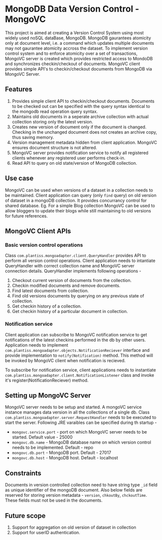 # MongoDB Data Version Control - MongoVC

This project is aimed at creating a Version Control System using most widely used noSQL dataBase, MongoDB. MongoDB gaurantees atomicity only at document level, i.e. a command which updates multiple documents may not gaurantee atomicity accross the dataset. To implement version control system and to enforce atomicity over a set of transactions, MongoVC server is created which provides restricted access to MondoDB and synchronizes checkin/checkout of documents. MongoVC client provides simple API's to checkin/checkout documents from MongoDB via MongoVC Server.

## Features

1. Provides simple client API to checkin/checkout documents. Documents to be checked out can be specified with the query syntax identical to the mongodb read operation query syntax.
2. Maintains old documents in a seperate archive collection with actual collection storing only the latest version.
3. Creates new version of document only if the document is changed. Checking in the unchanged document does not creates an archive copy, thus saving memory.
4. Version management metadata hidden from client application. MongoVC ensures document structure is not altered.  
5. MongoVC server provides notification service to notify all registered clients whenever any registered user performs check-in.
6. Read API to query on old state/version of MongoDB collection. 

## Use case

MongoVC can be used when versions of a dataset in a collection needs to be maintained. Client application can query (only `find` query) on old version of dataset in a mongoDB collection. It provides concurrancy control for shared database.
Eg. For a simple Blog collection MongoVC can be used to allow bloggers to update their blogs while still maintaining to old versions for future references.

## MongoVC Client APIs

### Basic version control operations

Class `com.plantiss.mongoadapter.client.QueryHandler` provides API to perform all version control operations. Client application needs to intantiate QueryHandler with correct collection name and MongoVC server connection details. QueryHandler implements following operations - 

1. Checkout current version of documents from the collection. 
2. Checkin modified documents and remove documents.
3. Find latest documents from collection.
4. Find old versions documents by querying on any previous state of collection.
5. Get checkin history of a collection.
6. Get checkin history of a particular document in collection.

### Notification service

Client application can subscribe to MongoVC notification service to get notifications of the latest checkins performed in the db by other users. Application needs to implement `com.plantiss.mongoadapter.objects.NotificationReciever` interface and provide implementation to `notify(Notification)` method. This method will be invoked by MongoVC client when notification is recieved.

To subscribe for notification service, client applications needs to instantiate `com.plantiss.mongoadapter.client.NotificationListener` class and invoke it's register(NotificationReciever) method.

## Setting up MongoVC Server

MongoVC server needs to be setup and started. A mongoVC service instance manages data version in all the collections of a single db. Class `com.plantiss.mongoadapter.server.RequestHandler` needs to be executed to start the server. Following JRE varaibles can be specified during th startup - 

- `mongovc.service.port` - port on which MongoVC server needs to be started. Default value - 25000
- `mongovc.db.name` - MongoDB database name on which version control needs to be implemented. Default - repo
- `mongovc.db.port` - MongoDB port. Default - 27017
- `mongovc.db.host` - MongoDB host. Default - localhost
  
## Constraints

Documents in version controlled collection need to have string type `_id` field as unique identifier of the mongoDB document. Also below fields are reserved for storing version metadata - `version`, `chkoutBy`, `chckoutTime`. These fields must not be used in the documents.

## Future scope

1. Support for aggregation on old version of dataset in collection
2. Support for userID authentication.
